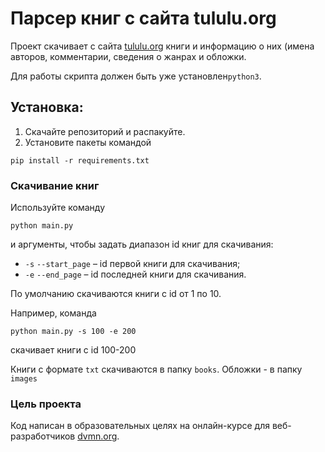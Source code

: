 # Парсер книг с сайта tululu.org

Проект скачивает с сайта [tululu.org](http://tululu.org/) книги и информацию о них (имена авторов, комментарии, 
сведения о жанрах и обложки.

Для работы скрипта должен быть уже установлен`python3`. 

## Установка:

1. Скачайте репозиторий и распакуйте.
2. Установите пакеты командой 

  ```
  pip install -r requirements.txt
  ``` 

### Скачивание книг 

Используйте команду  

```
python main.py
```

и аргументы, чтобы задать диапазон id книг для скачивания:

- `-s` `--start_page` – id первой книги для скачивания;
- `-e` `--end_page` – id последней книги для скачивания.

По умолчанию скачиваются книги с id от 1 по 10.

Например, команда

```
python main.py -s 100 -e 200
```
скачивает книги с id 100-200

Книги с формате `txt` скачиваются в папку `books`. Обложки - в папку `images`

### Цель проекта

Код написан в образовательных целях на онлайн-курсе для веб-разработчиков [dvmn.org](https://dvmn.org/).